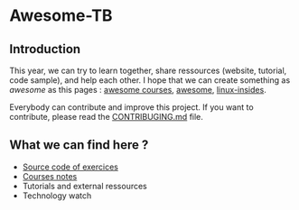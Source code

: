 # Awesome-TB

## Introduction

This year, we can try to learn together, share ressources (website, tutorial, 
code sample), and help each other. I hope that we can create something as *awesome*
as this pages : [awesome courses](https://github.com/prakhar1989/awesome-courses), 
[awesome](https://github.com/sindresorhus/awesome), [linux-insides](https://github.com/0xAX/linux-insides).  

Everybody can contribute and improve this project. If you want to contribute, please
read the [CONTRIBUGING.md](https://github.com/Nairolf21/awesome-TB/blob/master/CONTRIBUTING.md) file. 

## What we can find here ? 

* [Source code of exercices](https://github.com/Nairolf21/awesome-TB/tree/master/F2B101A/TP1-Sockets/)
* [Courses notes](https://github.com/Nairolf21/awesome-TB/blob/master/F2B101A/distributed_systems.markdown)
* Tutorials and external ressources
* Technology watch
